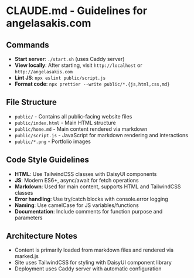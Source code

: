 # CLAUDE.md - Guidelines for angelasakis.com

## Commands
- **Start server**: `./start.sh` (uses Caddy server)
- **View locally**: After starting, visit `http://localhost` or `http://angelasakis.com`
- **Lint JS**: `npx eslint public/script.js`
- **Format code**: `npx prettier --write public/*.{js,html,css,md}`

## File Structure
- `public/` - Contains all public-facing website files
- `public/index.html` - Main HTML structure
- `public/home.md` - Main content rendered via markdown
- `public/script.js` - JavaScript for markdown rendering and interactions
- `public/*.png` - Portfolio images

## Code Style Guidelines
- **HTML**: Use TailwindCSS classes with DaisyUI components
- **JS**: Modern ES6+, async/await for fetch operations
- **Markdown**: Used for main content, supports HTML and TailwindCSS classes
- **Error handling**: Use try/catch blocks with console.error logging
- **Naming**: Use camelCase for JS variables/functions
- **Documentation**: Include comments for function purpose and parameters

## Architecture Notes
- Content is primarily loaded from markdown files and rendered via marked.js
- Site uses TailwindCSS for styling with DaisyUI component library
- Deployment uses Caddy server with automatic configuration